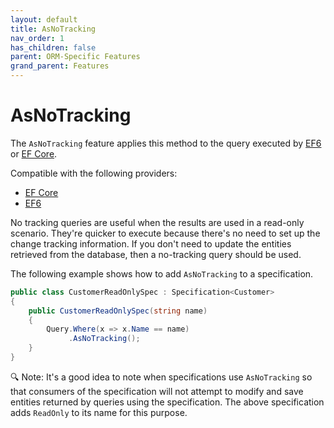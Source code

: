 ```yaml
---
layout: default
title: AsNoTracking
nav_order: 1
has_children: false
parent: ORM-Specific Features
grand_parent: Features
---
```


# AsNoTracking

The `AsNoTracking` feature applies this method to the query executed by [EF6](https://docs.microsoft.com/en-us/dotnet/api/system.data.entity.dbextensions.asnotracking) or [EF Core](https://docs.microsoft.com/en-us/ef/core/querying/tracking#no-tracking-queries).

Compatible with the following providers:
- [EF Core](https://docs.microsoft.com/en-us/ef/core/querying/tracking#no-tracking-queries)
- [EF6](https://docs.microsoft.com/en-us/dotnet/api/system.data.entity.dbextensions.asnotracking)

No tracking queries are useful when the results are used in a read-only scenario. They're quicker to execute because there's no need to set up the change tracking information. If you don't need to update the entities retrieved from the database, then a no-tracking query should be used.

The following example shows how to add `AsNoTracking` to a specification.

```csharp
public class CustomerReadOnlySpec : Specification<Customer>
{
    public CustomerReadOnlySpec(string name)
    {
        Query.Where(x => x.Name == name)
             .AsNoTracking();
    }
}
```

🔍 Note: It's a good idea to note when specifications use `AsNoTracking` so that consumers of the specification will not attempt to modify and save entities returned by queries using the specification. The above specification adds `ReadOnly` to its name for this purpose.
